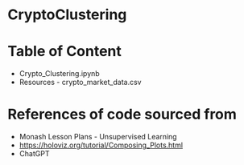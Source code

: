# CryptoClustering

# Table of Content
- Crypto_Clustering.ipynb
- Resources - crypto_market_data.csv

# References of code sourced from
- Monash Lesson Plans - Unsupervised Learning
- https://holoviz.org/tutorial/Composing_Plots.html
- ChatGPT
